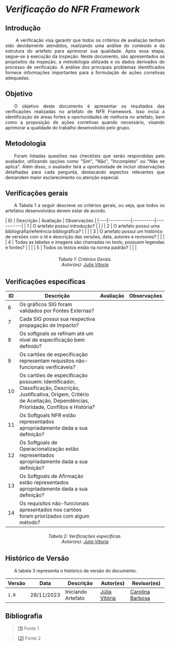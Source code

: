 # ***Verificação do NFR Framework***

## **Introdução**
<p align="justify">
&emsp;&emsp;
A verificação visa garantir que todos os critérios de avaliação tenham sido devidamente atendidos, realizando uma análise do conteúdo e da estrutura do artefato para aprimorar sua qualidade. Após essa etapa, segue-se à execução da inspeção. Neste documento, são apresentados os propósitos da inspeção, a metodologia utilizada e os dados derivados do processo de verificação. A análise dos principais problemas identificados fornece informações importantes para a formulação de ações corretivas adequadas.
</p>

## **Objetivo**
<p align="justify">
&emsp;&emsp;O objetivo deste documento é apresentar os resultados das verificações realizadas no artefato de NFR Framework. Isso inclui a identificação de áreas fortes e oportunidades de melhoria no artefato, bem como a proposição de ações corretivas quando necessário, visando aprimorar a qualidade do trabalho desenvolvido pelo grupo.
</p>

## **Metodologia**
<p align="justify">
&emsp;&emsp;Foram listadas questões nas checklists que serão respondidas pelo avaliador, utilizando opções como "Sim", "Não", "Incompleto" ou "Não se aplica". Além disso, o avaliador terá a oportunidade de incluir observações detalhadas para cada pergunta, destacando aspectos relevantes que demandem maior esclarecimento ou atenção especial.
</p>

## **Verificações gerais**
<p align="justify"> 
&emsp;&emsp;A Tabela 1 a seguir descreve os critérios gerais, ou seja, que todos os artefatos desenvolvidos devem estar de acordo.
</p>
| ID | Descrição | Avaliação | Observações |
|----|-----------|-----------|------------|
| 1  | O artefato possui introdução? |  |  |
| 2  | O artefato possui uma bibliografia/referência bibliográfica? |  |  |
| 3  | O artefato possui um histórico de versões com o id e descrição das versões, data, autores e revisores? |  |  |
| 4  | Todas as tabelas e imagens são chamadas no texto, possuem legendas e fontes? |  |  |
| 5  | Todos os textos estão na norma padrão? |  |  |

<center>
<h6> Tabela 1: Critérios Gerais.
<br/> Autor(es): <a href="https://github.com/Juhvitoria4">Julia Vitoria</a></h6>
</center>

## **Verificações específicas**
| ID | Descrição | Avaliação | Observações |
|----|-----------|-----------|------------|
| 6  | Os gráficos SIG foram validados por Fontes Externas? | | |
| 7  | Cada SIG possui sua respectiva propagação de Impacto? | | |
| 8  | Os softgoals se refinam até um nível de especificação bem definido? | | |
| 9  | Os cartões de especificação representam requisitos não-funcionais verificáveis? | | |
| 10 | Os cartões de especificação possuem: Identificador, Classificação, Descrição, Justificativa, Origem, Critério de Aceitação, Dependências, Prioridade, Conflitos e História? | | |
| 11 | Os Softgoals NFR estão representados apropriadamente dada a sua definição? | | |
| 12 | Os Softgoals de Operacionalização estão representados apropriadamente dada a sua definição? | | |
| 13 | Os Softgoals de Afirmação estão representados apropriadamente dada a sua definição? | | |
| 14 | Os requisitos não-funcionais apresentados nos cartões foram priorizados com algum método? | | |

<center>
<h6> Tabela 2: Veríficações específicas.
<br/> Autor(es): <a href="https://github.com/Juhvitoria4">Julia Vitoria</a></h6>
</center>

## **Histórico de Versão**
<p align="justify">
&emsp;&emsp;A tabela 3 representa o histórico de versão do documento.
</p>

| Versão | Data | Descrição | Autor(es) | Revisor(es) |
| ------ | ---- | --------- | --------- | ---------- |
| `1.0`  | 28/11/2023 | Iniciando Artefato |[Júlia Vitória](https://github.com/Juhvitoria4) |[Carolina Barbosa](https://github.com/CarolinaBarb) |


## **Bibliografia**
> <a href="https://Link_da_fonte">[1]</a> Fonte 1

> <a href="https://Link_da_fonte">[2]</a> Fonte 2
